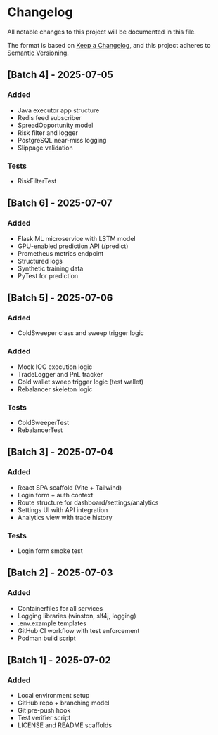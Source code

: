 # Changelog

All notable changes to this project will be documented in this file.

The format is based on [Keep a Changelog](https://keepachangelog.com/en/1.0.0/), and this project adheres to [Semantic Versioning](https://semver.org/spec/v2.0.0.html).

## [Batch 4] - 2025-07-05

### Added
- Java executor app structure
- Redis feed subscriber
- SpreadOpportunity model
- Risk filter and logger
- PostgreSQL near-miss logging
- Slippage validation

### Tests
- RiskFilterTest

## [Batch 6] - 2025-07-07

### Added
- Flask ML microservice with LSTM model
- GPU-enabled prediction API (/predict)
- Prometheus metrics endpoint
- Structured logs
- Synthetic training data
- PyTest for prediction

## [Batch 5] - 2025-07-06
### Added
- ColdSweeper class and sweep trigger logic

### Added
- Mock IOC execution logic
- TradeLogger and PnL tracker
- Cold wallet sweep trigger logic (test wallet)
- Rebalancer skeleton logic

### Tests
- ColdSweeperTest
- RebalancerTest

## [Batch 3] - 2025-07-04

### Added
- React SPA scaffold (Vite + Tailwind)
- Login form + auth context
- Route structure for dashboard/settings/analytics
- Settings UI with API integration
- Analytics view with trade history

### Tests
- Login form smoke test

## [Batch 2] - 2025-07-03

### Added
- Containerfiles for all services
- Logging libraries (winston, slf4j, logging)
- .env.example templates
- GitHub CI workflow with test enforcement
- Podman build script

## [Batch 1] - 2025-07-02

### Added
- Local environment setup
- GitHub repo + branching model
- Git pre-push hook
- Test verifier script
- LICENSE and README scaffolds

